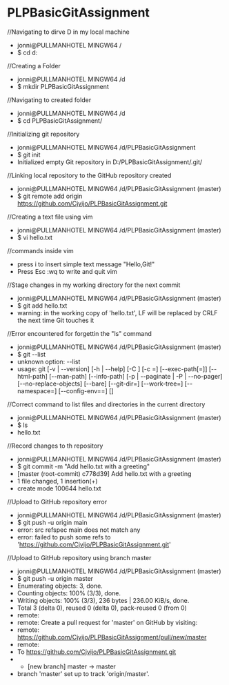 # PLPBasicGitAssignment
//Navigating to dirve D in my local machine
- jonni@PULLMANHOTEL MINGW64 /
- $ cd d:

//Creating a Folder
- jonni@PULLMANHOTEL MINGW64 /d
- $ mkdir PLPBasicGitAssignment

//Navigating to created folder
- jonni@PULLMANHOTEL MINGW64 /d
- $ cd PLPBasicGitAssignment/

//Initializing git repository
- jonni@PULLMANHOTEL MINGW64 /d/PLPBasicGitAssignment
- $ git init
- Initialized empty Git repository in D:/PLPBasicGitAssignment/.git/

//Linking local repository to the GitHub repository created
- jonni@PULLMANHOTEL MINGW64 /d/PLPBasicGitAssignment (master)
- $ git remote add origin https://github.com/Cjvijo/PLPBasicGitAssignment.git

//Creating a text file using vim 
- jonni@PULLMANHOTEL MINGW64 /d/PLPBasicGitAssignment (master)
- $ vi hello.txt

//commands inside vim
- press i to insert simple text message "Hello,Git!"
- Press Esc :wq to write and quit vim

//Stage changes in my working directory for the next commit
- jonni@PULLMANHOTEL MINGW64 /d/PLPBasicGitAssignment (master)
- $ git add hello.txt
- warning: in the working copy of 'hello.txt', LF will be replaced by CRLF the next time Git touches it

//Error encountered for forgettin the "ls" command
- jonni@PULLMANHOTEL MINGW64 /d/PLPBasicGitAssignment (master)
- $ git --list
- unknown option: --list
- usage: git [-v | --version] [-h | --help] [-C <path>] [-c <name>=<value>]
             [--exec-path[=<path>]] [--html-path] [--man-path] [--info-path]
             [-p | --paginate | -P | --no-pager] [--no-replace-objects] [--bare]
             [--git-dir=<path>] [--work-tree=<path>] [--namespace=<name>]
             [--config-env=<name>=<envvar>] <command> [<args>]

//Correct command to list files and directories in the current directory
- jonni@PULLMANHOTEL MINGW64 /d/PLPBasicGitAssignment (master)
- $ ls
- hello.txt

//Record changes to th repository
- jonni@PULLMANHOTEL MINGW64 /d/PLPBasicGitAssignment (master)
- $ git commit -m "Add hello.txt with a greeting"
- [master (root-commit) c778d39] Add hello.txt with a greeting
 - 1 file changed, 1 insertion(+)
 - create mode 100644 hello.txt

//Upload to GitHub repository error
- jonni@PULLMANHOTEL MINGW64 /d/PLPBasicGitAssignment (master)
- $ git push -u origin main
- error: src refspec main does not match any
- error: failed to push some refs to 'https://github.com/Cjvijo/PLPBasicGitAssignment.git'

//Upload to GitHub repository using branch master
- jonni@PULLMANHOTEL MINGW64 /d/PLPBasicGitAssignment (master)
- $ git push -u origin master
- Enumerating objects: 3, done.
- Counting objects: 100% (3/3), done.
- Writing objects: 100% (3/3), 236 bytes | 236.00 KiB/s, done.
- Total 3 (delta 0), reused 0 (delta 0), pack-reused 0 (from 0)
- remote:
- remote: Create a pull request for 'master' on GitHub by visiting:
- remote:      https://github.com/Cjvijo/PLPBasicGitAssignment/pull/new/master
- remote:
- To https://github.com/Cjvijo/PLPBasicGitAssignment.git
-  * [new branch]      master -> master
- branch 'master' set up to track 'origin/master'.
